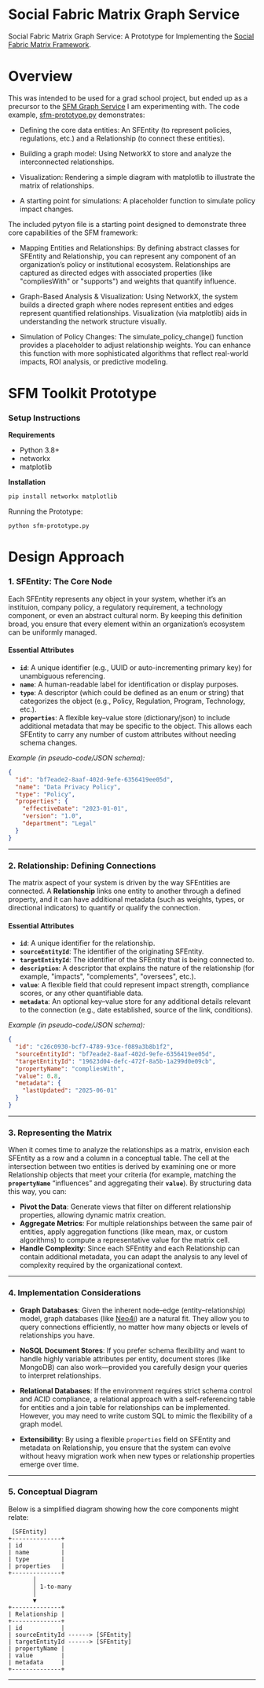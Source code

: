 # Social Fabric Matrix Graph Service
Social Fabric Matrix Graph Service: A Prototype for Implementing the [Social Fabric Matrix Framework](./sfm-overview.md). 

# Overview
This was intended to be used for a grad school project, but ended up as a precursor to the [SFM Graph Service](./sfmgraph/README.md) I am experimenting with. The code example, [sfm-prototype.py](./sfm-prototype.py) demonstrates:

- Defining the core data entities: An SFEntity (to represent policies, regulations, etc.) and a Relationship (to connect these entities).

- Building a graph model: Using NetworkX to store and analyze the interconnected relationships.

- Visualization: Rendering a simple diagram with matplotlib to illustrate the matrix of relationships.

- A starting point for simulations: A placeholder function to simulate policy impact changes. 

The included pytyon file is a starting point designed to demonstrate three core capabilities of the SFM framework:

- Mapping Entities and Relationships: By defining abstract classes for SFEntity and Relationship, you can represent any component of an organization’s policy or institutional ecosystem. Relationships are captured as directed edges with associated properties (like "compliesWith" or "supports") and weights that quantify influence.

- Graph-Based Analysis & Visualization: Using NetworkX, the system builds a directed graph where nodes represent entities and edges represent quantified relationships. Visualization (via matplotlib) aids in understanding the network structure visually.

- Simulation of Policy Changes: The simulate_policy_change() function provides a placeholder to adjust relationship weights. You can enhance this function with more sophisticated algorithms that reflect real-world impacts, ROI analysis, or predictive modeling.

# SFM Toolkit Prototype

### Setup Instructions

**Requirements**
- Python 3.8+
- networkx
- matplotlib

**Installation**
```bash
pip install networkx matplotlib
```
Running the Prototype:
```
python sfm-prototype.py
```
# Design Approach

### **1. SFEntity: The Core Node**

Each SFEntity represents any object in your system, whether it’s an instituion, company policy, a regulatory requirement, a technology component, or even an abstract cultural norm. By keeping this definition broad, you ensure that every element within an organization’s ecosystem can be uniformly managed.

#### **Essential Attributes**

- **`id`**: A unique identifier (e.g., UUID or auto-incrementing primary key) for unambiguous referencing.  
- **`name`**: A human-readable label for identification or display purposes.  
- **`type`**: A descriptor (which could be defined as an enum or string) that categorizes the object (e.g., Policy, Regulation, Program, Technology, etc.).  
- **`properties`**: A flexible key–value store (dictionary/json) to include additional metadata that may be specific to the object. This allows each SFEntity to carry any number of custom attributes without needing schema changes.

*Example (in pseudo-code/JSON schema):*

```json
{
  "id": "bf7eade2-8aaf-402d-9efe-6356419ee05d",
  "name": "Data Privacy Policy",
  "type": "Policy",
  "properties": {
    "effectiveDate": "2023-01-01",
    "version": "1.0",
    "department": "Legal"
  }
}
```

---

### **2. Relationship: Defining Connections**

The matrix aspect of your system is driven by the way SFEntities are connected. A **Relationship** links one entity to another through a defined property, and it can have additional metadata (such as weights, types, or directional indicators) to quantify or qualify the connection.

#### **Essential Attributes**

- **`id`**: A unique identifier for the relationship.  
- **`sourceEntityId`**: The identifier of the originating SFEntity.  
- **`targetEntityId`**: The identifier of the SFEntity that is being connected to.  
- **`description`**: A descriptor that explains the nature of the relationship (for example, "impacts", "complements", "oversees", etc.).  
- **`value`**: A flexible field that could represent impact strength, compliance scores, or any other quantifiable data.  
- **`metadata`**: An optional key–value store for any additional details relevant to the connection (e.g., date established, source of the link, conditions).

*Example (in pseudo-code/JSON schema):*

```json
{
  "id": "c26c0930-bcf7-4789-93ce-f089a3b8b1f2",
  "sourceEntityId": "bf7eade2-8aaf-402d-9efe-6356419ee05d",
  "targetEntityId": "19623d04-defc-472f-8a5b-1a299d0e09cb",
  "propertyName": "compliesWith",
  "value": 0.8,
  "metadata": {
    "lastUpdated": "2025-06-01"
  }
}
```

---

### **3. Representing the Matrix**

When it comes time to analyze the relationships as a matrix, envision each SFEntity as a row and a column in a conceptual table. The cell at the intersection between two entities is derived by examining one or more Relationship objects that meet your criteria (for example, matching the **`propertyName`** “influences” and aggregating their **`value`**). By structuring data this way, you can:

- **Pivot the Data**: Generate views that filter on different relationship properties, allowing dynamic matrix creation.  
- **Aggregate Metrics**: For multiple relationships between the same pair of entities, apply aggregation functions (like mean, max, or custom algorithms) to compute a representative value for the matrix cell.  
- **Handle Complexity**: Since each SFEntity and each Relationship can contain additional metadata, you can adapt the analysis to any level of complexity required by the organizational context.

---

### **4. Implementation Considerations**

- **Graph Databases**: Given the inherent node–edge (entity–relationship) model, graph databases (like [Neo4j](https://neo4j.com)) are a natural fit. They allow you to query connections efficiently, no matter how many objects or levels of relationships you have.
  
- **NoSQL Document Stores**: If you prefer schema flexibility and want to handle highly variable attributes per entity, document stores (like MongoDB) can also work—provided you carefully design your queries to interpret relationships.
  
- **Relational Databases**: If the environment requires strict schema control and ACID compliance, a relational approach with a self-referencing table for entities and a join table for relationships can be implemented. However, you may need to write custom SQL to mimic the flexibility of a graph model.

- **Extensibility**: By using a flexible `properties` field on SFEntity and metadata on Relationship, you ensure that the system can evolve without heavy migration work when new types or relationship properties emerge over time.

---

### **5. Conceptual Diagram**

Below is a simplified diagram showing how the core components might relate:

```
 [SFEntity]
+--------------+
| id           |
| name         |
| type         |
| properties   |
+--------------+
       │
       │ 1-to-many
       │
       ▼
+--------------+
| Relationship |
+--------------+
| id           |
| sourceEntityId ------> [SFEntity]
| targetEntityId ------> [SFEntity]
| propertyName |
| value        |
| metadata     |
+--------------+
```

---

